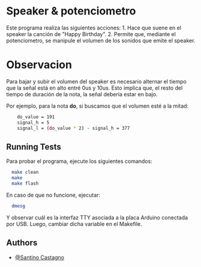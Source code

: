 # Speaker & potenciometro

Este programa realiza las siguientes acciones:
    1. Hace que suene en el speaker la canción de "Happy Birthday".
    2. Permite que, mediante el potenciometro, se manipule el volumen de los sonidos que emite el speaker.

# Observacion

Para bajar y subir el volumen del speaker es necesario alternar el tiempo que la señal está en alto entré 0us y 10us. Esto implica que, el resto del tiempo de duración de la nota, la señal debería estar en bajo.

Por ejemplo, para la nota **do**, si buscamos que el volumen esté a la mitad:
```sh
    do_value = 191
    signal_h = 5
    signal_l = (do_value * 2) - signal_h = 377
```

## Running Tests

Para probar el programa, ejecute los siguientes comandos:

```bash
  make clean
  make
  make flash
```

En caso de que no funcione, ejecutar:

```bash
  dmesg
```

Y observar cuál es la interfaz TTY asociada a la placa Arduino conectada por USB. Luego, cambiar dicha variable en el Makefile.

## Authors

- [@Santino Castagno](https://www.github.com/SantinoCastagno)
